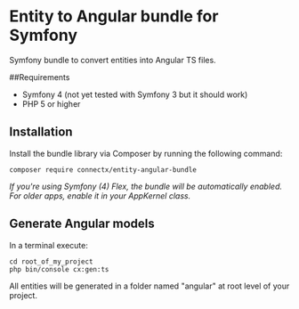 # Entity to Angular bundle for Symfony
Symfony bundle to convert entities into Angular TS files.

##Requirements
- Symfony 4 (not yet tested with Symfony 3 but it should work)
- PHP 5 or higher

## Installation
Install the bundle library via Composer by running the following command:
```
composer require connectx/entity-angular-bundle
```

*If you're using Symfony (4) Flex, the bundle will be automatically enabled. For older apps, enable it in your AppKernel class.*

## Generate Angular models
In a terminal execute:
```
cd root_of_my_project
php bin/console cx:gen:ts
```

All entities will be generated in a folder named "angular" at root level of your project.
